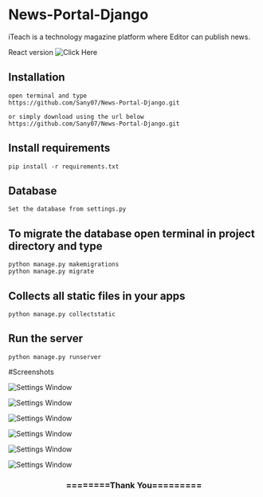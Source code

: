 # News-Portal-Django

iTeach is a technology magazine platform where Editor can publish news.
  

React version  ![Click Here](https://github.com/Sany07/News-Portal-React)


## Installation 

```
open terminal and type
https://github.com/Sany07/News-Portal-Django.git

or simply download using the url below
https://github.com/Sany07/News-Portal-Django.git
```

## Install requirements

```
pip install -r requirements.txt
```
## Database

```
Set the database from settings.py
```

## To migrate the database open terminal in project directory and type
```
python manage.py makemigrations
python manage.py migrate
```

## Collects all static files in your apps

```
python manage.py collectstatic
```

## Run the server
```
python manage.py runserver
```




#Screenshots


![Settings Window](https://github.com/Sany07/News-Portal-React/blob/main/ss/01%20-%20iTECH%20-%20itech-9b147.web.app.png)


![Settings Window](https://github.com/Sany07/News-Portal-React/blob/main/ss/02%20-%20iTECH%20-%20itech-9b147.web.app.png)


![Settings Window](https://github.com/Sany07/News-Portal-React/blob/main/ss/03%20-%20iTECH%20-%20itech-9b147.web.app.png)


![Settings Window](https://github.com/Sany07/News-Portal-React/blob/main/ss/04%20-%20iTECH%20-%20itech-9b147.web.app.png)


![Settings Window](https://github.com/Sany07/News-Portal-React/blob/main/ss/05%20-%20iTECH%20-%20itech-9b147.web.app.png)


![Settings Window](https://github.com/Sany07/News-Portal-React/blob/main/ss/06%20-%20iTECH%20-%20itech-9b147.web.app.png)


<div align="center">
    <h3>========Thank You=========</h3>
</div>


